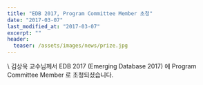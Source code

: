```yaml
---
title: "EDB 2017, Program Committee Member 초청"
date: "2017-03-07"
last_modified_at: "2017-03-07"
excerpt: ""
header:
  teaser: /assets/images/news/prize.jpg
---
```

\\
김상욱 교수님께서 EDB 2017 (Emerging Database 2017) 에 Program Committee Member 로 초청되셨습니다.
